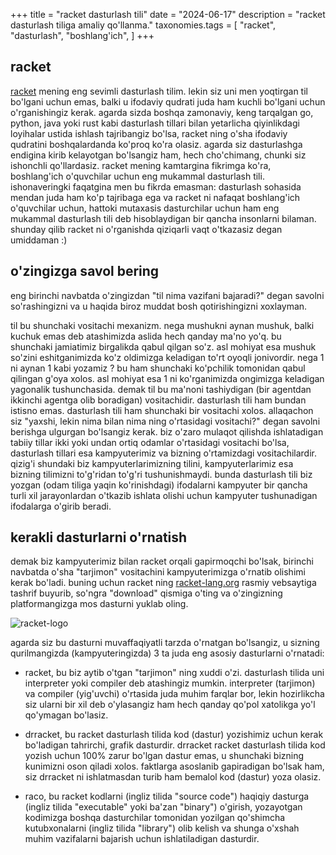 +++
title = "racket dasturlash tili"
date = "2024-06-17"
description = "racket dasturlash tiliga amaliy qo'llanma."
taxonomies.tags = [
    "racket",
    "dasturlash",
    "boshlang'ich",
]
+++

racket
---

[racket](https://racket-lang.org) mening eng sevimli dasturlash tilim. lekin siz uni men yoqtirgan til bo'lgani uchun emas, balki u ifodaviy qudrati juda ham kuchli bo'lgani uchun o'rganishingiz kerak. agarda sizda boshqa zamonaviy, keng tarqalgan go, python, java yoki rust kabi dasturlash tillari bilan yetarlicha qiyinlikdagi loyihalar ustida ishlash tajribangiz bo'lsa, racket ning o'sha ifodaviy qudratini boshqalardanda ko'proq ko'ra olasiz. agarda siz dasturlashga endigina kirib kelayotgan bo'lsangiz ham, hech cho'chimang, chunki siz ishonchli qo'llardasiz. racket mening kamtargina fikrimga ko'ra, boshlang'ich o'quvchilar uchun eng mukammal dasturlash tili. ishonaveringki faqatgina men bu fikrda emasman: dasturlash sohasida mendan juda ham ko'p tajribaga ega va racket ni nafaqat boshlang'ich o'quvchilar uchun, hattoki mutaxasis dasturchilar uchun ham eng mukammal dasturlash tili deb hisoblaydigan bir qancha insonlarni bilaman. shunday qilib racket ni o'rganishda qiziqarli vaqt o'tkazasiz degan umiddaman :)

o'zingizga savol bering
---

eng birinchi navbatda o'zingizdan "til nima vazifani bajaradi?" degan savolni so'rashingizni va u haqida biroz muddat bosh qotirishingizni xoxlayman.

til bu shunchaki vositachi mexanizm. nega mushukni aynan mushuk, balki kuchuk emas deb atashimizda aslida hech qanday ma'no yo'q. bu shunchaki jamiatimiz birgalikda qabul qilgan so'z. asl mohiyat esa mushuk so'zini eshitganimizda ko'z oldimizga keladigan to'rt oyoqli jonivordir. nega 1 ni aynan 1 kabi yozamiz ? bu ham shunchaki ko'pchilik tomonidan qabul qilingan g'oya xolos. asl mohiyat esa 1 ni ko'rganimizda ongimizga keladigan yagonalik tushunchasida. demak til bu ma'noni tashiydigan (bir agentdan ikkinchi agentga olib boradigan) vositachidir. dasturlash tili ham bundan istisno emas. dasturlash tili ham shunchaki bir vositachi xolos. allaqachon siz "yaxshi, lekin nima bilan nima ning o'rtasidagi vositachi?" degan savolni berishga ulgurgan bo'lsangiz kerak. biz o'zaro mulaqot qilishda ishlatadigan tabiiy tillar ikki yoki undan ortiq odamlar o'rtasidagi vositachi bo'lsa, dasturlash tillari esa kampyuterimiz va bizning o'rtamizdagi vositachilardir. qizig'i shundaki biz kampyuterlarimizning tilini, kampyuterlarimiz esa bizning tilimizni to'g'ridan to'g'ri tushunishmaydi. bunda dasturlash tili biz yozgan (odam tiliga yaqin ko'rinishdagi) ifodalarni kampyuter bir qancha turli xil jarayonlardan o'tkazib ishlata olishi uchun kampyuter tushunadigan ifodalarga o'girib beradi.

kerakli dasturlarni o'rnatish
---

demak biz kampyuterimiz bilan racket orqali gapirmoqchi bo'lsak, birinchi navbatda o'sha "tarjimon" vositachini kampyuterimizga o'rnatib olishimi kerak bo'ladi. buning uchun racket ning [racket-lang.org](https://racket-lang.org) rasmiy vebsaytiga tashrif buyurib, so'ngra "download" qismiga o'ting va o'zingizning platformangizga mos dasturni yuklab oling.

![racket-logo](https://download.racket-lang.org/logo-and-text-1-2.png)

agarda siz bu dasturni muvaffaqiyatli tarzda o'rnatgan bo'lsangiz, u sizning qurilmangizda (kampyuteringizda) 3 ta juda eng asosiy dasturlarni o'rnatadi:

* racket, bu biz aytib o'tgan "tarjimon" ning xuddi o'zi. dasturlash tilida uni interpreter yoki compiler deb atashingiz mumkin. interpreter (tarjimon) va compiler (yig'uvchi) o'rtasida juda muhim farqlar bor, lekin hozirlikcha siz ularni bir xil deb o'ylasangiz ham hech qanday qo'pol xatolikga yo'l qo'ymagan bo'lasiz.

* drracket, bu racket dasturlash tilida kod (dastur) yozishimiz uchun kerak bo'ladigan tahrirchi, grafik dasturdir. drracket racket dasturlash tilida kod yozish uchun 100% zarur bo'lgan dastur emas, u shunchaki bizning kunimizni oson qiladi xolos. faktlarga asoslanib gapiradigan bo'lsak ham, siz drracket ni ishlatmasdan turib ham bemalol kod (dastur) yoza olasiz.

* raco, bu racket kodlarni (ingliz tilida "source code") haqiqiy dasturga (ingliz tilida "executable" yoki ba'zan "binary") o'girish, yozayotgan kodimizga boshqa dasturchilar tomonidan yozilgan qo'shimcha kutubxonalarni (ingliz tilida "library") olib kelish va shunga o'xshah muhim vazifalarni bajarish uchun ishlatiladigan dasturdir.